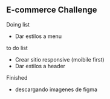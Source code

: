 ## E-commerce Challenge

Doing list
- Dar estilos a menu


to do list
- Crear sitio responsive (moibile first)
- Dar estilos a header

Finished
- descargando imagenes de figma